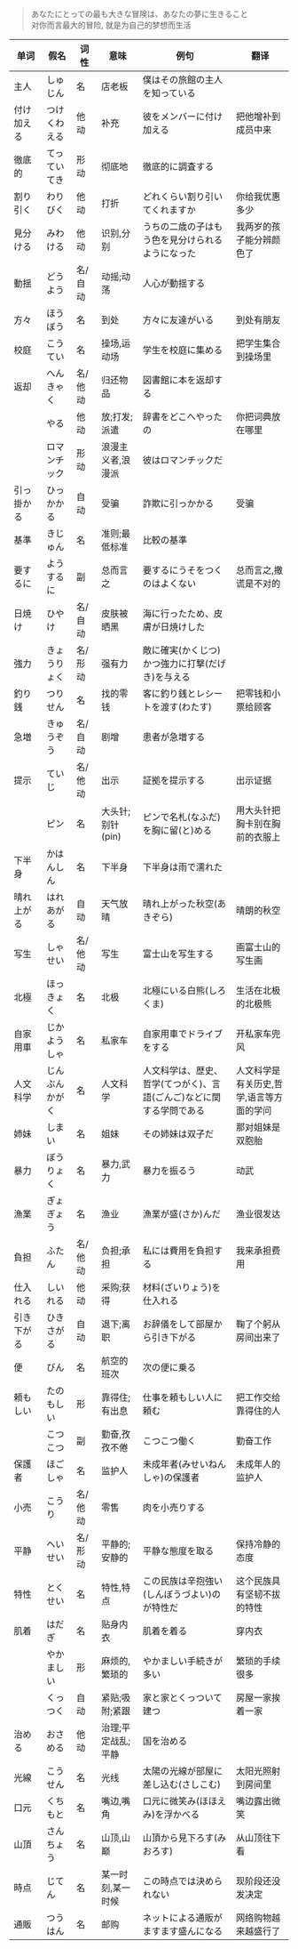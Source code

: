 > あなたにとっての最も大きな冒険は、あなたの夢に生きること <br>
> 对你而言最大的冒险, 就是为自己的梦想而生活

|单词|假名|词性|意味|例句|翻译|
|--|--|--|--|--|--|
|主人|しゅじん|名|店老板|僕はその旅館の主人を知っている|
|付け加える|つけくわえる|他动|补充|彼をメンバーに付け加える|把他增补到成员中来|
|徹底的|てっていてき|形动|彻底地|徹底的に調査する|
|割り引く|わりびく|他动|打折|どれくらい割り引いてくれますか|你给我优惠多少|
|見分ける|みわける|他动|识别,分别|うちの二歳の子はもう色を見分けられるようになった|我两岁的孩子能分辨颜色了|
|動揺|どうよう|名/自动|动摇;动荡|人心が動揺する|
|方々|ほうぼう|名|到处|方々に友達がいる|到处有朋友|
|校庭|こうてい|名|操场,运动场|学生を校庭に集める|把学生集合到操场里|
|返却|へんきゃく|名/他动|归还物品|図書館に本を返却する|
||やる|他动|放;打发;派遣|辞書をどこへやったの|你把词典放在哪里|
||ロマンチック|形动|浪漫主义者,浪漫派|彼はロマンチックだ|
|引っ掛かる|ひっかかる|自动|受骗|詐欺に引っかかる|受骗|
|基準|きじゅん|名|准则;最低标准|比較の基準|
|要するに|ようするに|副|总而言之|要するにうそをつくのはよくない|总而言之,撒谎是不对的|
|日焼け|ひやけ|名/自动|皮肤被晒黑|海に行ったため、皮膚が日焼けした|
|強力|きょうりょく|名/形动|强有力|敵に確実(かくじつ)かつ強力に打撃(だげき)を与える|
|釣り銭|つりせん|名|找的零钱|客に釣り銭とレシートを渡す(わたす)|把零钱和小票给顾客|
|急増|きゅうぞう|名/自动|剧增|患者が急増する|
|提示|ていじ|名/他动|出示|証拠を提示する|出示证据|
||ピン|名|大头针;别针(pin)|ピンで名札(なふだ)を胸に留(と)める|用大头针把胸卡别在胸前的衣服上|
|下半身|かはんしん|名|下半身|下半身は雨で濡れた|
|晴れ上がる|はれあがる|自动|天气放晴|晴れ上がった秋空(あきぞら)|晴朗的秋空|
|写生|しゃせい|名/他动|写生|富士山を写生する|画富士山的写生画|
|北極|ほっきょく|名|北极|北極にいる白熊(しろくま)|生活在北极的北极熊|
|自家用車|じかようしゃ|名|私家车|自家用車でドライブをする|开私家车兜风|
|人文科学|じんぶんかがく|名|人文科学|人文科学は、歴史、哲学(てつがく)、言語(ごんご)などに関する学問である|人文科学是有关历史,哲学,语言等方面的学问|
|姉妹|しまい|名|姐妹|その姉妹は双子だ|那对姐妹是双胞胎|
|暴力|ぼうりょく|名|暴力,武力|暴力を振るう|动武|
|漁業|ぎょぎょう|名|渔业|漁業が盛(さか)んだ|渔业很发达|
|負担|ふたん|名/他动|负担;承担|私には費用を負担する|我来承担费用|
|仕入れる|しいれる|他动|采购;获得|材料(ざいりょう)を仕入れる|
|引き下がる|ひきさがる|自动|退下;离职|お辞儀をして部屋から引き下がる|鞠了个躬从房间出来了|
|便|びん|名|航空的班次|次の便に乗る|
|頼もしい|たのもしい|形|靠得住;有出息|仕事を頼もしい人に頼む|把工作交给靠得住的人|
||こつこつ|副|勤奋,孜孜不倦|こつこつ働く|勤奋工作|
|保護者|ほごしゃ|名|监护人|未成年者(みせいねんしゃ)の保護者|未成年人的监护人|
|小売|こうり|名/他动|零售|肉を小売りする|
|平静|へいせい|名/形动|平静的;安静的|平静な態度を取る|保持冷静的态度|
|特性|とくせい|名|特性,特点|この民族は辛抱強い(しんぼうづよい)のが特性だ|这个民族具有坚韧不拔的特性|
|肌着|はだぎ|名|贴身内衣|肌着を着る|穿内衣|
||やかましい|形|麻烦的,繁琐的|やかましい手続きが多い|繁琐的手续很多|
||くっつく|自动|紧贴;吸附;紧跟|家と家とくっついて建つ|房屋一家挨着一家|
|治める|おさめる|他动|治理;平定战乱;平静|国を治める|
|光線|こうせん|名|光线|太陽の光線が部屋に差し込む(さしこむ)|太阳光照射到房间里|
|口元|くちもと|名|嘴边,嘴角|口元に微笑み(ほほえみ)を浮かべる|嘴边露出微笑|
|山頂|さんちょう|名|山顶,山巅|山頂から見下ろす(みおろす)|从山顶往下看|
|時点|じてん|名|某一时刻,某一时候|この時点では決められない|现阶段还没发决定|
|通販|つうはん|名|邮购|ネットによる通販がますます盛んになる|网络购物越来越盛行了|